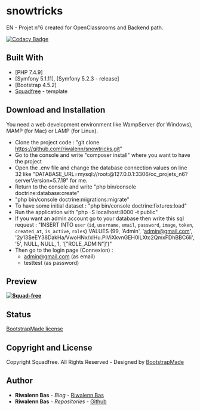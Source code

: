 # snowtricks

EN - Projet n°6 created for OpenClassrooms and Backend path.

[![Codacy Badge](https://api.codacy.com/project/badge/Grade/eabfb573ef4a4261903e8dd8b9b26061)](https://app.codacy.com/manual/riwalenn/snowtricks?utm_source=github.com&utm_medium=referral&utm_content=riwalenn/snowtricks&utm_campaign=Badge_Grade_Dashboard)

## Built With

* [PHP 7.4.9]
* [Symfony 5.1.11], [Symfony 5.2.3 - release]
* [Bootstrap 4.5.2]
* [Squadfree](https://bootstrapmade.com/demo/Squadfree/) - template

## Download and Installation
You need a web development environment like WampServer (for Windows), MAMP (for Mac) or LAMP (for Linux).

- Clone the project code : "git clone https://github.com/riwalenn/snowtricks.git"
- Go to the console and write "composer install" where you want to have the project
- Open the .env file and change the database connection values on line 32 like "DATABASE_URL=mysql://root:@127.0.0.1:3306/oc_projets_n6?serverVersion=5.7.19" for me.
- Return to the console and write "php bin/console doctrine:database:create"
- "php bin/console doctrine:migrations:migrate"
- To have some initial dataset : "php bin/console doctrine:fixtures:load"
- Run the application with "php -S localhost:8000 -t public"
- If you want an admin account go to your database then write this sql request : "INSERT INTO `user` (`id`, `username`, `email`, `password`, `image`, `token`, `created_at`, `is_active`, `roles`) VALUES (99, 'Admin', 'admin@gmail.com', '$2y$13$eEY38DakHa/VwoHNx/xlHu.PlViXkvnGEH0lLXtc2QmxFDhBBC6li', '5', NULL, NULL, 1, '[\"ROLE_ADMIN\"]')"
- Then go to the login page (Connexion) :
    - admin@gmail.com (as email)
    - testtest (as password)

## Preview
**[![Squad-free](https://bootstrapmade.com/wp-content/themefiles/Squadfree/800.png)](https://bootstrapmade.com/demo/Squadfree/)**

## Status
[BootstrapMade license](https://bootstrapmade.com/license/)

## Copyright and License
Copyright Squadfree. All Rights Reserved - Designed by [BootstrapMade](https://bootstrapmade.com)

## Author
* **Riwalenn Bas** - *Blog* - [Riwalenn Bas](https://www.riwalennbas.com)
* **Riwalenn Bas** - *Repositories* - [Github](https://github.com/riwalenn?tab=repositories)

